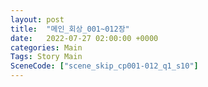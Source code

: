 ```yaml
---
layout: post
title:  "메인_회상_001~012장"
date:   2022-07-27 02:00:00 +0000
categories: Main
Tags: Story Main
SceneCode: ["scene_skip_cp001-012_q1_s10"]
---
```

